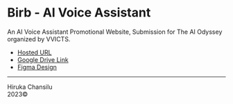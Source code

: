 # Birb - AI Voice Assistant

An AI Voice Assistant Promotional Website, Submission for The AI Odyssey organized by VVICTS.

- [Hosted URL](birb-hirukachansilu.netlify.app/)
- [Google Drive Link](https://drive.google.com/drive/folders/1BsPCGv_2WRNjWVG0aHGKEi64F0l5lfZZ?usp=sharing)
- [Figma Design](https://www.figma.com/file/pVLHlkEeHpW6WDTm4fBn6t/Birb---AI-Voice-Assistant?type=design&node-id=0%3A1&t=R9dgwuazF26d3Cqe-1)

---

Hiruka Chansilu  
2023©
